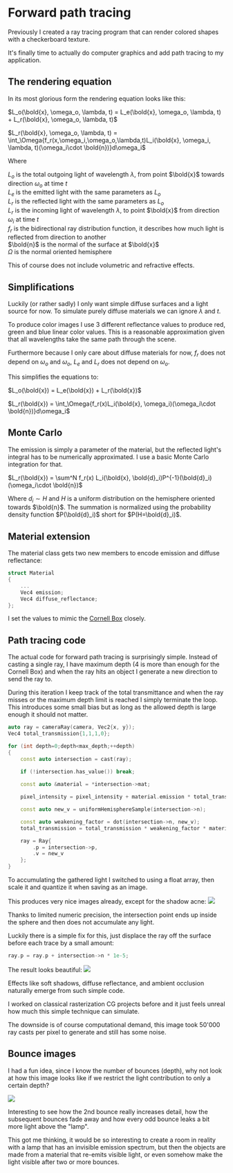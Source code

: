 # Forward path tracing

Previously I created a ray tracing program that can render colored shapes with a checkerboard texture.

It's finally time to actually do computer graphics and add path tracing to my application.

## The rendering equation

In its most glorious form the rendering equation looks like this:

$L_o(\bold{x}, \omega_o, \lambda, t) = L_e(\bold{x}, \omega_o, \lambda, t) + L_r(\bold{x}, \omega_o, \lambda, t)$

$L_r(\bold{x}, \omega_o, \lambda, t) = \int_\Omega{f_r(x,\omega_i,\omega_o,\lambda,t)L_i(\bold{x}, \omega_i, \lambda, t)(\omega_i\cdot \bold{n})}d\omega_i$

Where

$L_o$ is the total outgoing light of wavelength $\lambda$, from point $\bold{x}$ towards direction $\omega_o$ at time $t$ \
$L_e$ is the emitted light with the same parameters as $L_o$ \
$L_r$ is the reflected light with the same parameters as $L_o$ \
$L_r$ is the incoming light of wavelength $\lambda$, to point $\bold{x}$ from direction $\omega_i$ at time $t$ \
$f_r$ is the bidirectional ray distribution function, it describes how much light is reflected from direction to another \
$\bold{n}$ is the normal of the surface at $\bold{x}$ \
$\Omega$ is the normal oriented hemisphere

This of course does not include volumetric and refractive effects.

## Simplifications

Luckily (or rather sadly) I only want simple diffuse surfaces and a light source for now. To simulate purely diffuse materials we can ignore $\lambda$ and $t$.

To produce color images I use 3 different reflectance values to produce red, green and blue linear color values. This is a reasonable approximation given that all wavelengths take the same path through the scene.

Furthermore because I only care about diffuse materials for now, $f_r$ does not depend on $\omega_o$ and $\omega_o$, $L_e$ and $L_r$ does not depend on $\omega_o$.

This simplifies the equations to:

$L_o(\bold{x}) = L_e(\bold{x}) + L_r(\bold{x})$

$L_r(\bold{x}) = \int_\Omega{f_r(x)L_i(\bold{x}, \omega_i)(\omega_i\cdot \bold{n})}d\omega_i$

## Monte Carlo 

The emission is simply a parameter of the material, but the reflected light's integral has to be numerically approximated. I use a basic Monte Carlo integration for that.

$L_r(\bold{x}) = \sum^N f_r(x) L_i(\bold{x}, \bold{d}_i)P^{-1}(\bold{d}_i)(\omega_i\cdot \bold{n})$

Where $d_i \sim H$ and $H$ is a uniform distribution on the hemisphere oriented towards $\bold{n}$. The summation is normalized using the probability density function $P(\bold{d}_i)$ short for $P(H=\bold{d}_i)$.

## Material extension

The material class gets two new members to encode emission and diffuse reflectance:
```C++
struct Material
{
    ...
    Vec4 emission;
    Vec4 diffuse_reflectance;
};
```

I set the values to mimic the [Cornell Box](https://en.wikipedia.org/wiki/Cornell_box) closely.

## Path tracing code

The actual code for forward path tracing is surprisingly simple. Instead of casting a single ray, I have maximum depth (4 is more than enough for the Cornell Box) and when the ray hits an object I generate a new direction to send the ray to.

During this iteration I keep track of the total transmittance and when the ray misses or the maximum depth limit is reached I simply terminate the loop. This introduces some small bias but as long as the allowed depth is large enough it should not matter.
```C++
auto ray = cameraRay(camera, Vec2{x, y});
Vec4 total_transmission{1,1,1,0};

for (int depth=0;depth<max_depth;++depth)
{
    const auto intersection = cast(ray);
    
    if (!intersection.has_value()) break;

    const auto &material = *intersection->mat;

    pixel_intensity = pixel_intensity + material.emission * total_transmission;

    const auto new_v = uniformHemisphereSample(intersection->n);

    const auto weakening_factor = dot(intersection->n, new_v);
    total_transmission = total_transmission * weakening_factor * material.diffuse_reflectance;

    ray = Ray{
        .p = intersection->p,
        .v = new_v
    };
}
```

To accumulating the gathered light I switched to using a float array, then scale it and quantize it when saving as an image.

This produces very nice images already, except for the shadow acne:
![](images/shadow_acne.png)

Thanks to limited numeric precision, the intersection point ends up inside the sphere and then does not accumulate any light.

Luckily there is a simple fix for this, just displace the ray off the surface before each trace by a small amount:
```C++
ray.p = ray.p + intersection->n * 1e-5;
```

The result looks beautiful:
![](images/diffuse_fwd_50k.png)

Effects like soft shadows, diffuse reflectance, and ambient occlusion naturally emerge from such simple code.

I worked on classical rasterization CG projects before and it just feels unreal how much this simple technique can simulate.

The downside is of course computational demand, this image took 50'000 ray casts per pixel to generate and still has some noise.

## Bounce images

I had a fun idea, since I know the number of bounces (depth), why not look at how this image looks like if we restrict the light contribution to only a certain depth?

![](images/diffuse_bounces.png)

Interesting to see how the 2nd bounce really increases detail, how the subsequent bounces fade away and how every odd bounce leaks a bit more light above the "lamp".

This got me thinking, it would be so interesting to create a room in reality with a lamp that has an invisible emission spectrum, but then the objects are made from a material that re-emits visible light, or even somehow make the light visible after two or more bounces.
